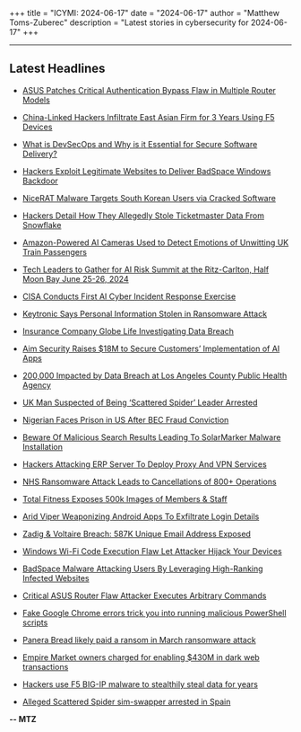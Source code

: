 +++
title = "ICYMI: 2024-06-17"
date = "2024-06-17"
author = "Matthew Toms-Zuberec"
description = "Latest stories in cybersecurity for 2024-06-17"
+++

---------------------------------------------------------------------------
## Latest Headlines
- [ASUS Patches Critical Authentication Bypass Flaw in Multiple Router Models](https://thehackernews.com/2024/06/asus-patches-critical-authentication.html)

- [China-Linked Hackers Infiltrate East Asian Firm for 3 Years Using F5 Devices](https://thehackernews.com/2024/06/china-linked-hackers-infiltrate-east.html)

- [What is DevSecOps and Why is it Essential for Secure Software Delivery?](https://thehackernews.com/2024/06/what-is-devsecops-and-why-is-it.html)

- [Hackers Exploit Legitimate Websites to Deliver BadSpace Windows Backdoor](https://thehackernews.com/2024/06/hackers-exploit-legitimate-websites-to.html)

- [NiceRAT Malware Targets South Korean Users via Cracked Software](https://thehackernews.com/2024/06/nicerat-malware-targets-south-korean.html)

- [Hackers Detail How They Allegedly Stole Ticketmaster Data From Snowflake](https://www.wired.com/story/epam-snowflake-ticketmaster-breach-shinyhunters/)

- [Amazon-Powered AI Cameras Used to Detect Emotions of Unwitting UK Train Passengers](https://www.wired.com/story/amazon-ai-cameras-emotions-uk-train-passengers/)

- [Tech Leaders to Gather for AI Risk Summit at the Ritz-Carlton, Half Moon Bay June 25-26, 2024](https://www.securityweek.com/tech-leaders-to-gather-for-ai-risk-summit-at-the-ritz-carlton-half-moon-bay-june-25-26-2024/)

- [CISA Conducts First AI Cyber Incident Response Exercise](https://www.securityweek.com/cisa-conducts-first-ai-cyber-incident-response-exercise/)

- [Keytronic Says Personal Information Stolen in Ransomware Attack](https://www.securityweek.com/keytronic-says-personal-information-stolen-in-ransomware-attack/)

- [Insurance Company Globe Life Investigating Data Breach](https://www.securityweek.com/insurance-company-globe-life-investigating-data-breach/)

- [Aim Security Raises $18M to Secure Customers’ Implementation of AI Apps](https://www.securityweek.com/aim-security-raises-18m-to-secure-customers-implementation-of-ai-apps/)

- [200,000 Impacted by Data Breach at Los Angeles County Public Health Agency](https://www.securityweek.com/200000-impacted-by-data-breach-at-los-angeles-county-public-health-agency/)

- [UK Man Suspected of Being ‘Scattered Spider’ Leader Arrested](https://www.securityweek.com/uk-man-suspected-of-being-scattered-spider-leader-arrested/)

- [Nigerian Faces Prison in US After BEC Fraud Conviction](https://www.securityweek.com/nigerian-faces-prison-in-us-after-bec-fraud-conviction/)

- [Beware Of Malicious Search Results Leading To SolarMarker Malware Installation](https://cybersecuritynews.com/malicious-search-solarmarker-malware/)

- [Hackers Attacking ERP Server To Deploy Proxy And VPN Services](https://cybersecuritynews.com/hackers-attack-erp-server-deploy-vpn/)

- [NHS Ransomware Attack Leads to Cancellations of 800+ Operations](https://cybersecuritynews.com/nhs-ransomware-attack-leads/)

- [Total Fitness Exposes 500k Images of Members & Staff](https://cybersecuritynews.com/uks-total-fitness-exposes/)

- [Arid Viper Weaponizing Android Apps To Exfiltrate Login Details](https://cybersecuritynews.com/arid-viper-android-apps-exfiltrate-login/)

- [Zadig & Voltaire Breach: 587K Unique Email Address Exposed](https://cybersecuritynews.com/zadig-voltaire-breach/)

- [Windows Wi-Fi Code Execution Flaw Let Attacker Hijack Your Devices](https://cybersecuritynews.com/windows-wifi-code-execution-flaw-hijack-devices/)

- [BadSpace Malware Attacking Users By Leveraging High-Ranking Infected Websites](https://cybersecuritynews.com/badspace-malware-high-ranking-sites/)

- [Critical ASUS Router Flaw Attacker Executes Arbitrary Commands](https://cybersecuritynews.com/critical-asus-router-flaw-attacker/)

- [Fake Google Chrome errors trick you into running malicious PowerShell scripts](https://www.bleepingcomputer.com/news/security/fake-google-chrome-errors-trick-you-into-running-malicious-powershell-scripts/)

- [Panera Bread likely paid a ransom in March ransomware attack](https://www.bleepingcomputer.com/news/security/panera-bread-likely-paid-a-ransom-in-march-ransomware-attack/)

- [Empire Market owners charged for enabling $430M in dark web transactions](https://www.bleepingcomputer.com/news/legal/empire-market-owners-charged-for-enabling-430m-in-dark-web-transactions/)

- [Hackers use F5 BIG-IP malware to stealthily steal data for years](https://www.bleepingcomputer.com/news/security/hackers-use-f5-big-ip-malware-to-stealthily-steal-data-for-years/)

- [Alleged Scattered Spider sim-swapper arrested in Spain](https://www.bleepingcomputer.com/news/legal/alleged-scattered-spider-sim-swapper-arrested-in-spain/)

**-- MTZ**